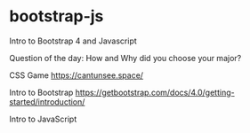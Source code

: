 # bootstrap-js
Intro to Bootstrap 4 and Javascript



Question of the day:  How and Why did you choose your major?


CSS Game
https://cantunsee.space/

Intro to Bootstrap
https://getbootstrap.com/docs/4.0/getting-started/introduction/


Intro to JavaScript
